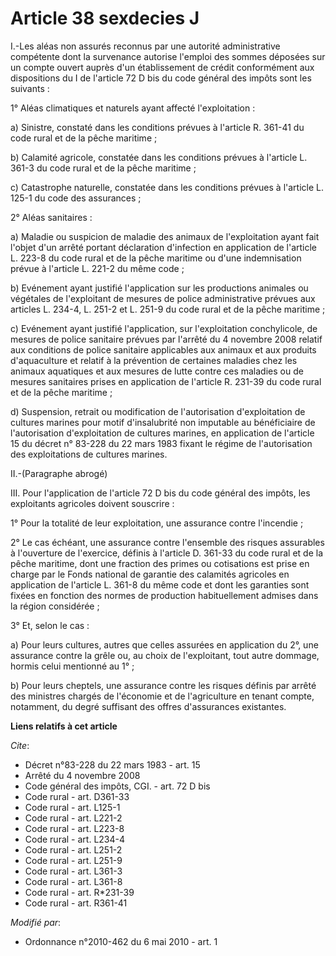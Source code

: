 # Article 38 sexdecies J

I.-Les aléas non assurés reconnus par une autorité administrative compétente dont la survenance autorise l'emploi des sommes
déposées sur un compte ouvert auprès d'un établissement de crédit conformément aux dispositions du I de l'article 72 D bis du
code général des impôts sont les suivants : 

1° Aléas climatiques et naturels ayant affecté l'exploitation : 

a) Sinistre, constaté dans les conditions prévues à l'article R. 361-41 du code rural et de la pêche maritime ; 

b) Calamité agricole, constatée dans les conditions prévues à l'article L. 361-3 du code rural et de la pêche maritime ; 

c) Catastrophe naturelle, constatée dans les conditions prévues à l'article L. 125-1 du code des assurances ; 

2° Aléas sanitaires : 

a) Maladie ou suspicion de maladie des animaux de l'exploitation ayant fait l'objet d'un arrêté portant déclaration
d'infection en application de l'article L. 223-8 du code rural et de la pêche maritime ou d'une indemnisation prévue à
l'article L. 221-2 du même code ; 

b) Evénement ayant justifié l'application sur les productions animales ou végétales de l'exploitant de mesures de police
administrative prévues aux articles L. 234-4, L. 251-2 et L. 251-9 du code rural et de la pêche maritime ; 

c) Evénement ayant justifié l'application, sur l'exploitation conchylicole, de mesures de police sanitaire prévues par
l'arrêté du 4 novembre 2008 relatif aux conditions de police sanitaire applicables aux animaux et aux produits d'aquaculture
et relatif à la prévention de certaines maladies chez les animaux aquatiques et aux mesures de lutte contre ces maladies ou
de mesures sanitaires prises en application de l'article R. 231-39 du code rural et de la pêche maritime ; 

d) Suspension, retrait ou modification de l'autorisation d'exploitation de cultures marines pour motif d'insalubrité non
imputable au bénéficiaire de l'autorisation d'exploitation de cultures marines, en application de l'article 15 du décret n°
83-228 du 22 mars 1983 fixant le régime de l'autorisation des exploitations de cultures marines. 

II.-(Paragraphe abrogé) 

III. Pour l'application de l'article 72 D bis du code général des impôts, les exploitants agricoles doivent souscrire : 

1° Pour la totalité de leur exploitation, une assurance contre l'incendie ; 

2° Le cas échéant, une assurance contre l'ensemble des risques assurables à l'ouverture de l'exercice, définis à l'article D.
361-33 du code rural et de la pêche maritime, dont une fraction des primes ou cotisations est prise en charge par le Fonds
national de garantie des calamités agricoles en application de l'article L. 361-8 du même code et dont les garanties sont
fixées en fonction des normes de production habituellement admises dans la région considérée ; 

3° Et, selon le cas : 

a) Pour leurs cultures, autres que celles assurées en application du 2°, une assurance contre la grêle ou, au choix de
l'exploitant, tout autre dommage, hormis celui mentionné au 1° ; 

b) Pour leurs cheptels, une assurance contre les risques définis par arrêté des ministres chargés de l'économie et de
l'agriculture en tenant compte, notamment, du degré suffisant des offres d'assurances existantes.

**Liens relatifs à cet article**

_Cite_:

  - Décret n°83-228 du 22 mars 1983 - art. 15
  - Arrêté du 4 novembre 2008
  - Code général des impôts, CGI. - art. 72 D bis
  - Code rural - art. D361-33
  - Code rural - art. L125-1
  - Code rural - art. L221-2
  - Code rural - art. L223-8
  - Code rural - art. L234-4
  - Code rural - art. L251-2
  - Code rural - art. L251-9
  - Code rural - art. L361-3
  - Code rural - art. L361-8
  - Code rural - art. R*231-39
  - Code rural - art. R361-41

_Modifié par_:

  - Ordonnance n°2010-462 du 6 mai 2010 - art. 1
